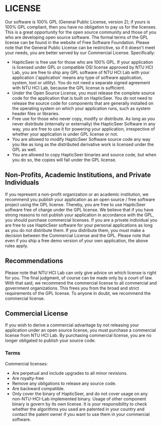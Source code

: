 # LICENSE
Our software is 100% GPL (General Public License, version 2); if yours is 100% GPL compliant, then you have no obligation to pay us for the licenses. This is a great opportunity for the open source community and those of you who are developing open source software.
The formal terms of the GPL license can be found in the website of Free Software Foundation. Please note that the General Public License can be restrictive, so if it doesn't meet your needs, you are better served by our Commercial License.
Specifically:

* HapticSeer is free use for those who are 100% GPL. If your application is licensed under GPL or compatible OSI license approved by NTU HCI Lab, you are free to ship any GPL software of NTU HCI Lab with your application ('application' means any type of software application, system, tool or utility). You do not need a separate signed agreement with NTU HCI Lab, because the GPL license is sufficient.
* Under the Open Source License, you must release the complete source code for the application that is built on HapticSeer. You do not need to release the source code for components that are generally installed on the operating system on which your application runs, such as system header files or libraries.
* Free use for those who never copy, modify or distribute. As long as you never distribute (internally or externally) the HapticSeer Software in any way, you are free to use it for powering your application, irrespective of whether your application is under GPL license or not.
* You are allowed to modify HapticSeer Software source code any way you like as long as the distributed derivative work is licensed under the GPL as well.
* You are allowed to copy HapticSeer binaries and source code, but when you do so, the copies will fall under the GPL license.

## Non-Profits, Academic Institutions, and Private Individuals

If you represent a non-profit organization or an academic institution, we recommend you publish your application as an open source / free software project using the GPL license. Thereby, you are free to use HapticSeer software free of charge under the GPL license. We believe that if you have strong reasons to not publish your application in accordance with the GPL, you should purchase commercial licenses.
If you are a private individual you are free to use HapticSeer software for your personal applications as long as you do not distribute them. If you distribute them, you must make a decision between the Commercial License and the GPL.
Please note that even if you ship a free demo version of your own application, the above rules apply.

## Recommendations

Please note that NTU HCI Lab can only give advice on which license is right for you. The final judgment, of course can be made only by a court of law. With that said, we recommend the commercial license to all commercial and government organizations. This frees you from the broad and strict requirements of the GPL license.
To anyone in doubt, we recommend the commercial license.

## Commercial License

If you wish to derive a commercial advantage by not releasing your application under an open source license, you must purchase a commercial license from NTU HCI Lab. By purchasing commercial license, you are no longer obligated to publish your source code.

### Terms
Commercial licenses:
* Are perpetual and include upgrades to all minor revisions.
* Are royalty-free
* Remove any obligations to release any source code.
* Are backward compatible.
* Only cover the binary of HapticSeer, and do not cover usage on any non-NTU-HCI-Lab implemented binary. Usage of other component binary is govern by its own license. It is your responsibility to check whether the algorithms you used are patented in your country and contact the patent owner if you want to use them in your commercial software.
